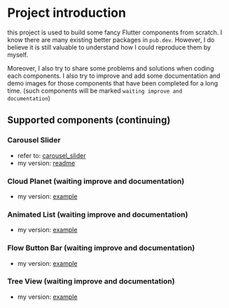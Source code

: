 # Project introduction

this project is used to build some fancy Flutter components from scratch. I know there are many existing better packages in `pub.dev`. However, I do believe it is still valuable to understand how I could reproduce them by myself.

Moreover, I also try to share some problems and solutions when coding each components.
I also try to improve and add some documentation and demo images for those components that have been completed for a long time. (such components will be marked `waiting improve and documentation`)

## Supported components (continuing)

### Carousel Slider

- refer to: [carousel_slider](https://pub.dev/packages/carousel_slider)
- my version: [readme](./lib/carousel/README.md)

### Cloud Planet (waiting improve and documentation)

- my version: [example](./lib/planet/example.dart)

### Animated List (waiting improve and documentation)

- my version: [example](./lib/list/example.dart)

### Flow Button Bar (waiting improve and documentation)

- my version: [example](./lib/flow/example.dart)

### Tree View (waiting improve and documentation)

- my version: [example](./lib/tree_view/clip_example.dart)

